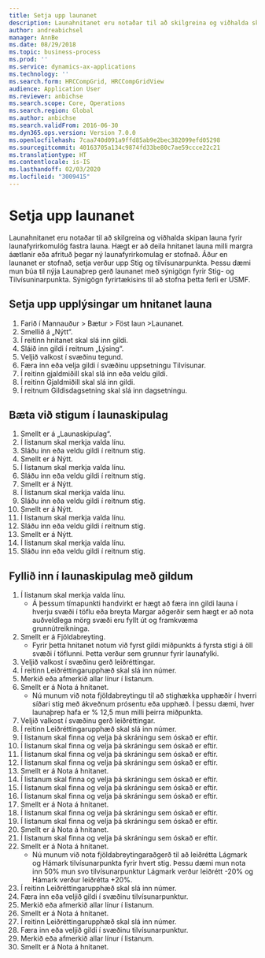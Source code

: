 ```yaml
---
title: Setja upp launanet
description: Launahnitanet eru notaðar til að skilgreina og viðhalda skipan launa fyrir launafyrirkomulög fastra launa.
author: andreabichsel
manager: AnnBe
ms.date: 08/29/2018
ms.topic: business-process
ms.prod: ''
ms.service: dynamics-ax-applications
ms.technology: ''
ms.search.form: HRCCompGrid, HRCCompGridView
audience: Application User
ms.reviewer: anbichse
ms.search.scope: Core, Operations
ms.search.region: Global
ms.author: anbichse
ms.search.validFrom: 2016-06-30
ms.dyn365.ops.version: Version 7.0.0
ms.openlocfilehash: 7caa740d091a9ffd85ab9e2bec382099efd05298
ms.sourcegitcommit: 40163705a134c9874fd33be80c7ae59ccce22c21
ms.translationtype: HT
ms.contentlocale: is-IS
ms.lasthandoff: 02/03/2020
ms.locfileid: "3009415"
---
```

# <a name="set-up-compensation-grids"></a>Setja upp launanet

Launahnitanet eru notaðar til að skilgreina og viðhalda skipan launa fyrir launafyrirkomulög fastra launa. Hægt er að deila hnitanet launa milli margra áætlanir eða afrituð þegar ný launafyrirkomulag er stofnað.  Áður en launanet er stofnað, setja verður upp Stig og tilvísunarpunkta. Þessu dæmi mun búa til nýja Launaþrep gerð launanet með sýnigögn fyrir Stig- og Tilvísuninarpunkta. Sýnigögn fyrirtækisins til að stofna þetta ferli er USMF.


## <a name="set-up-information-about-the-compensation-grid"></a>Setja upp upplýsingar um hnitanet launa
1. Farið í Mannauður > Bætur > Föst laun >Launanet.
2. Smellið á „Nýtt“.
3. Í reitinn hnitanet skal slá inn gildi.
4. Sláið inn gildi í reitnum „Lýsing“.
5. Veljið valkost í svæðinu tegund.
6. Færa inn eða velja gildi í svæðinu uppsetningu Tilvísunar.
7. Í reitinn gjaldmiðill skal slá inn eða veldu gildi.
8. Í reitinn Gjaldmiðill skal slá inn gildi.
9. Í reitnum Gildisdagsetning skal slá inn dagsetningu.

## <a name="add-levels-to-the-compensation-structure"></a>Bæta við stigum í launaskipulag
1. Smellt er á „Launaskipulag“.
2. Í listanum skal merkja valda línu.
3. Sláðu inn eða veldu gildi í reitnum stig.
4. Smellt er á Nýtt.
5. Í listanum skal merkja valda línu.
6. Sláðu inn eða veldu gildi í reitnum stig.
7. Smellt er á Nýtt.
8. Í listanum skal merkja valda línu.
9. Sláðu inn eða veldu gildi í reitnum stig.
10. Smellt er á Nýtt.
11. Í listanum skal merkja valda línu.
12. Sláðu inn eða veldu gildi í reitnum stig.
13. Smellt er á Nýtt.
14. Í listanum skal merkja valda línu.
15. Sláðu inn eða veldu gildi í reitnum stig.

## <a name="fill-in-the-compensation-structure-with-values"></a>Fyllið inn í launaskipulag með gildum
1. Í listanum skal merkja valda línu.
    * Á þessum tímapunkti handvirkt er hægt að færa inn gildi launa í hverju svæði í töflu eða breyta Margar aðgerðir sem hægt er að nota auðveldlega mörg svæði eru fyllt út og framkvæma grunnútreikninga.  
2. Smellt er á Fjöldabreyting.
    * Fyrir þetta hnitanet notum við fyrst gildi miðpunkts á fyrsta stigi á öll svæði í töflunni. Þetta verður sem grunnur fyrir launafylki.  
3. Veljið valkost í svæðinu gerð leiðréttingar.
4. Í reitinn Leiðréttingarupphæð skal slá inn númer.
5. Merkið eða afmerkið allar línur í listanum.
6. Smellt er á Nota á hnitanet.
    * Nú munum við nota fjöldabreytingu til að stighækka upphæðir í hverri síðari stig með ákveðnum prósentu eða upphæð. Í þessu dæmi, hver launaþrep hafa er % 12,5 mun milli þeirra miðpunkta.  
7. Veljið valkost í svæðinu gerð leiðréttingar.
8. Í reitinn Leiðréttingarupphæð skal slá inn númer.
9. Í listanum skal finna og velja þá skráningu sem óskað er eftir.
10. Í listanum skal finna og velja þá skráningu sem óskað er eftir.
11. Í listanum skal finna og velja þá skráningu sem óskað er eftir.
12. Í listanum skal finna og velja þá skráningu sem óskað er eftir.
13. Smellt er á Nota á hnitanet.
14. Í listanum skal finna og velja þá skráningu sem óskað er eftir.
15. Í listanum skal finna og velja þá skráningu sem óskað er eftir.
16. Í listanum skal finna og velja þá skráningu sem óskað er eftir.
17. Smellt er á Nota á hnitanet.
18. Í listanum skal finna og velja þá skráningu sem óskað er eftir.
19. Í listanum skal finna og velja þá skráningu sem óskað er eftir.
20. Smellt er á Nota á hnitanet.
21. Í listanum skal finna og velja þá skráningu sem óskað er eftir.
22. Smellt er á Nota á hnitanet.
    * Nú munum við nota fjöldabreytingaraðgerð til að leiðrétta Lágmark og Hámark tilvísunarpunkta fyrir hvert stig. Þessu dæmi mun nota inn 50% mun svo tilvísunarpunktur Lágmark verður leiðrétt -20% og Hámark verður leiðrétta +20%.  
23. Í reitinn Leiðréttingarupphæð skal slá inn númer.
24. Færa inn eða veljið gildi í svæðinu tilvísunarpunktur.
25. Merkið eða afmerkið allar línur í listanum.
26. Smellt er á Nota á hnitanet.
27. Í reitinn Leiðréttingarupphæð skal slá inn númer.
28. Færa inn eða veljið gildi í svæðinu tilvísunarpunktur.
29. Merkið eða afmerkið allar línur í listanum.
30. Smellt er á Nota á hnitanet.

